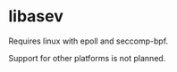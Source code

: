 libasev
=======

Requires linux with epoll and seccomp-bpf.

Support for other platforms is not planned.
